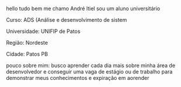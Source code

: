 hello tudo bem me chamo André Itiel sou um aluno universitário

Curso: ADS (Análise e desenvolvimento de sistem

Universidade: UNIFIP de Patos

Região: Nordeste

Cidade: Patos PB

pouco sobre mim: busco aprender cada dia mais sobre minha área de desenvolvedor e conseguir uma vaga de estágio ou de trabalho para demonstrar meus conhecimentos e expiração em aorender
